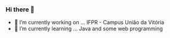 ### Hi there 👋
- 🔭 I’m currently working on ... IFPR - Campus União da Vitória
- 🌱 I’m currently learning ... Java and some web programming
  
<!--
**wellison-custer/wellison-custer** is a ✨ _special_ ✨ repository because its `README.md` (this file) appears on your GitHub profile.

Here are some ideas to get you started:

- 🔭 I’m currently working on ... iFPR - Campus União da Vitória
- 🌱 I’m currently learning ... Java and some web programming
-->
